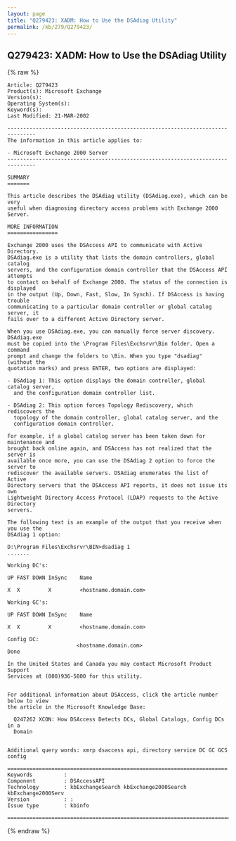 ```yaml
---
layout: page
title: "Q279423: XADM: How to Use the DSAdiag Utility"
permalink: /kb/279/Q279423/
---
```


## Q279423: XADM: How to Use the DSAdiag Utility

{% raw %}

	Article: Q279423
	Product(s): Microsoft Exchange
	Version(s): 
	Operating System(s): 
	Keyword(s): 
	Last Modified: 21-MAR-2002
	
	-------------------------------------------------------------------------------
	The information in this article applies to:
	
	- Microsoft Exchange 2000 Server 
	-------------------------------------------------------------------------------
	
	SUMMARY
	=======
	
	This article describes the DSAdiag utility (DSAdiag.exe), which can be very
	useful when diagnosing directory access problems with Exchange 2000 Server.
	
	MORE INFORMATION
	================
	
	Exchange 2000 uses the DSAccess API to communicate with Active Directory.
	DSAdiag.exe is a utility that lists the domain controllers, global catalog
	servers, and the configuration domain controller that the DSAccess API attempts
	to contact on behalf of Exchange 2000. The status of the connection is displayed
	in the output (Up, Down, Fast, Slow, In Synch). If DSAccess is having trouble
	communicating to a particular domain controller or global catalog server, it
	fails over to a different Active Directory server.
	
	When you use DSAdiag.exe, you can manually force server discovery. DSAdiag.exe
	must be copied into the \Program Files\Exchsrvr\Bin folder. Open a command
	prompt and change the folders to \Bin. When you type "dsadiag" (without the
	quotation marks) and press ENTER, two options are displayed:
	
	- DSAdiag 1: This option displays the domain controller, global catalog server,
	  and the configuration domain controller list.
	
	- DSAdiag 2: This option forces Topology Rediscovery, which rediscovers the
	  topology of the domain controller, global catalog server, and the
	  configuration domain controller.
	
	For example, if a global catalog server has been taken down for maintenance and
	brought back online again, and DSAccess has not realized that the server is
	available once more, you can use the DSAdiag 2 option to force the server to
	rediscover the available servers. DSAdiag enumerates the list of Active
	Directory servers that the DSAccess API reports, it does not issue its own
	Lightweight Directory Access Protocol (LDAP) requests to the Active Directory
	servers.
	
	The following text is an example of the output that you receive when you use the
	DSAdiag 1 option:
	
	D:\Program Files\Exchsrvr\BIN>dsadiag 1
	.......
	
	Working DC's:
	
	UP FAST DOWN InSync    Name
	
	X  X         X         <hostname.domain.com>
	
	Working GC's:
	
	UP FAST DOWN InSync    Name
	
	X  X         X         <hostname.domain.com>
	
	Config DC:
	                      <hostname.domain.com>
	Done
	
	In the United States and Canada you may contact Microsoft Product Support
	Services at (800)936-5800 for this utility.
	
	
	For additional information about DSAccess, click the article number below to view
	the article in the Microsoft Knowledge Base:
	
	  Q247262 XCON: How DSAccess Detects DCs, Global Catalogs, Config DCs in a
	  Domain
	
	
	Additional query words: xmrp dsaccess api, directory service DC GC GCS config
	
	======================================================================
	Keywords          :  
	Component         : DSAccessAPI
	Technology        : kbExchangeSearch kbExchange2000Search kbExchange2000Serv
	Version           : :
	Issue type        : kbinfo
	
	=============================================================================
	

{% endraw %}
